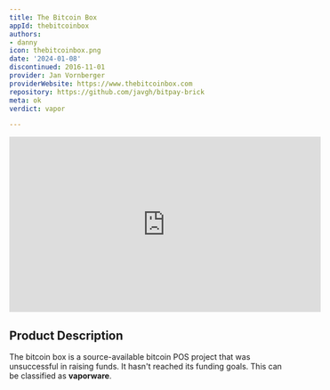 ```yaml
---
title: The Bitcoin Box
appId: thebitcoinbox
authors:
- danny
icon: thebitcoinbox.png
date: '2024-01-08'
discontinued: 2016-11-01
provider: Jan Vornberger
providerWebsite: https://www.thebitcoinbox.com
repository: https://github.com/javgh/bitpay-brick
meta: ok
verdict: vapor

---
```


<iframe width="560" height="315" src="https://www.youtube.com/embed/P7vKHMoapr8?si=Ek75CQ_b_QYEkgHf" title="YouTube video player" frameborder="0" allow="accelerometer; autoplay; clipboard-write; encrypted-media; gyroscope; picture-in-picture; web-share" allowfullscreen></iframe>

## Product Description

The bitcoin box is a source-available bitcoin POS project that was unsuccessful in raising funds. It hasn't reached its funding goals. This can be classified as **vaporware**.